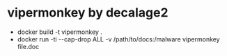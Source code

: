 # vipermonkey by decalage2 
- docker build -t vipermonkey .
- docker run -ti --cap-drop ALL -v /path/to/docs:/malware vipermonkey file.doc

